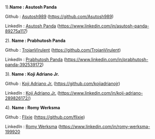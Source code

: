 1).**Name : Asutosh Panda**

Github : [Asutosh989](https://github.com/Asutosh989) (https://github.com/Asutosh989)

LinkedIn : [Asutosh Panda](https://www.linkedin.com/in/asutosh-panda-89275a117) (https://www.linkedin.com/in/asutosh-panda-89275a117)



2). **Name : Prabhutosh Panda**

Github : [TrojanVirulent](https://github.com/TrojanVirulent) (https://github.com/TrojanVirulent)

LinkedIn : [Prabhutosh Panda](https://www.linkedin.com/in/prabhutosh-panda-392539172) (https://www.linkedin.com/in/prabhutosh-panda-392539172)


3). **Name : Koji Adriano Jr.**

Github : [Koji Adriano Jr.](https://github.com/kojiadrianojr) (https://github.com/kojiadrianojr)

LinkedIn : [Koji Adriano Jr.](https://www.linkedin.com/in/koji-adriano-289826172/) (https://www.linkedin.com/in/koji-adriano-289826172/)


4). **Name : Romy Werksma**

Github : [Flixie](https://github.com/flixie) (https://github.com/flixie)

LinkedIn : [Romy Werksma](https://www.linkedin.com/in/romy-werksma-1999201) (https://www.linkedin.com/in/romy-werksma-199920
